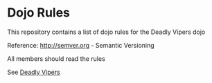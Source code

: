 Dojo Rules
==========

This repository contains a list of dojo rules for the Deadly Vipers dojo

Reference:
http://semver.org - Semantic Versioning

All members should read the rules

See [Deadly Vipers](https://github.com/deadlyvipers)
